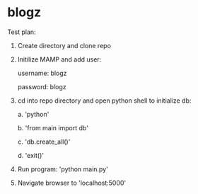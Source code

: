 # blogz

Test plan:
1. Create directory and clone repo
2. Initilize MAMP and add user:

   username: blogz
   
   password: blogz
   
3. cd into repo directory and open python shell to initialize db:

   a. 'python'
   
   b. 'from main import db'
   
   c. 'db.create_all()'
   
   d. 'exit()'
   
4. Run program: 'python main.py'
5. Navigate browser to 'localhost:5000'
